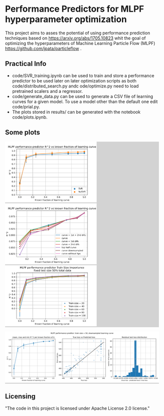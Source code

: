 # Performance Predictors for MLPF hyperparameter optimization

This project aims to asses the potential of using performance prediction techniques based on https://arxiv.org/abs/1705.10823 whit the goal of optimizing the hyperparameters of Machine Learning Particle Flow (MLPF) https://github.com/jpata/particleflow .

## Practical Info
* code/SVR_training.ipynb can be used to train and store a performance predictor to be used later on later optimization scripts as both code/distributed_search.py andc ode/optimize.py need to load pretrained scalers and a regressor.
* code/generate_data.py can be used to generate a CSV file of learning curves for a given model. To use a model other than the default one edit code/prial.py.
* The plots stored in results/ can be generated with the notebook code/plots.ipynb.

## Some plots

<p float="left" style="background-color:lightgray;">
  <img src="results/mlpf_SVR_vs_NuSVR.png" alt="Importance of learning curve and diffs" width="300"/>
   <img src="results/mlpf_curve_info.png" alt="R^2 vs known fraction for SVR and NuSVR" width="300"/>
   <img src="results/mlpf_train_size.png" alt="Importance of train size" width="300"/>
</p>

<p float="left" style="background-color:lightgray;" >
  <img src="results/mlpf_worst_case.png" alt="Downsampled curve and small training set" width="900"/>
</p>

## Licensing
"The code in this project is licensed under Apache License 2.0 license."